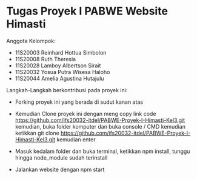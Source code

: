 # Tugas Proyek I PABWE Website Himasti

Anggota Kelompok:
- 11S20003 Reinhard Hottua Simbolon
- 11S20008 Ruth Theresia
- 11S20028 Lamboy Albertson Sirait
- 11S20032 Yosua Putra Wisesa Haloho
- 11S20044 Amelia Agustina Hutajulu

Langkah-Langkah berkontribusi pada proyek ini:
- Forking proyek ini yang berada di sudut kanan atas

- Kemudian Clone proyek ini dengan meng copy link code https://github.com/ifs20032-itdel/PABWE-Proyek-I-Himasti-Kel3.git kemudian, buka folder komputer dan buka console / CMD kemudian ketikkan git clone https://github.com/ifs20032-itdel/PABWE-Proyek-I-Himasti-Kel3.git  kemudian enter

- Masuk kedalam folder dan buka terminal, ketikkan npm install, tunggu hingga node_module sudah terinstall
- Jalankan website dengan npm start
